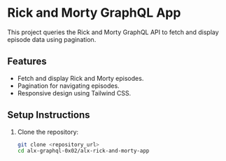 # Rick and Morty GraphQL App

This project queries the Rick and Morty GraphQL API to fetch and display episode data using pagination.

## Features

- Fetch and display Rick and Morty episodes.
- Pagination for navigating episodes.
- Responsive design using Tailwind CSS.

## Setup Instructions

1. Clone the repository:
   ```bash
   git clone <repository_url>
   cd alx-graphql-0x02/alx-rick-and-morty-app
